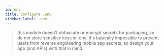 ```yaml
---
id: env
title: Configure .env
sidebar_label: .env
---
```


> this module doesn't obfuscate or encrypt secrets for packaging, so do not store sensitive keys in .env. It's basically impossible to prevent users from reverse engineering mobile app secrets, so design your app (and APIs) with that in mind.